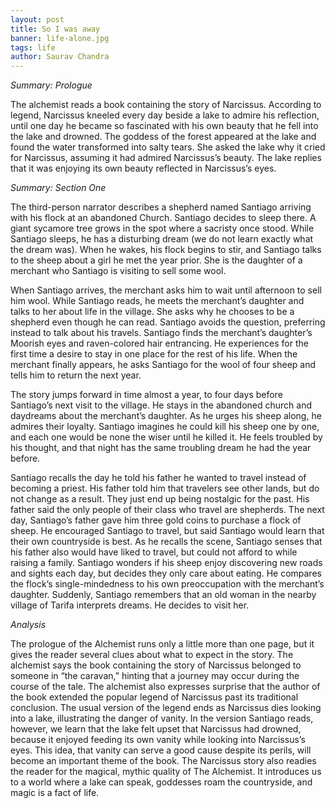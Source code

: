 ```yaml
---
layout: post
title: So I was away
banner: life-alone.jpg
tags: life
author: Saurav Chandra
---
```

*Summary: Prologue*

The alchemist reads a book containing the story of Narcissus. According to legend, Narcissus kneeled every day beside a lake to admire his reflection, until one day he became so fascinated with his own beauty that he fell into the lake and drowned. The goddess of the forest appeared at the lake and found the water transformed into salty tears. She asked the lake why it cried for Narcissus, assuming it had admired Narcissus’s beauty. The lake replies that it was enjoying its own beauty reflected in Narcissus’s eyes.

*Summary: Section One*


The third-person narrator describes a shepherd named Santiago arriving with his flock at an abandoned Church. Santiago decides to sleep there. A giant sycamore tree grows in the spot where a sacristy once stood. While Santiago sleeps, he has a disturbing dream (we do not learn exactly what the dream was). When he wakes, his flock begins to stir, and Santiago talks to the sheep about a girl he met the year prior. She is the daughter of a merchant who Santiago is visiting to sell some wool.

When Santiago arrives, the merchant asks him to wait until afternoon to sell him wool. While Santiago reads, he meets the merchant’s daughter and talks to her about life in the village. She asks why he chooses to be a shepherd even though he can read. Santiago avoids the question, preferring instead to talk about his travels. Santiago finds the merchant’s daughter’s Moorish eyes and raven-colored hair entrancing. He experiences for the first time a desire to stay in one place for the rest of his life. When the merchant finally appears, he asks Santiago for the wool of four sheep and tells him to return the next year.

The story jumps forward in time almost a year, to four days before Santiago’s next visit to the village. He stays in the abandoned church and daydreams about the merchant’s daughter. As he urges his sheep along, he admires their loyalty. Santiago imagines he could kill his sheep one by one, and each one would be none the wiser until he killed it. He feels troubled by his thought, and that night has the same troubling dream he had the year before.

Santiago recalls the day he told his father he wanted to travel instead of becoming a priest. His father told him that travelers see other lands, but do not change as a result. They just end up being nostalgic for the past. His father said the only people of their class who travel are shepherds. The next day, Santiago’s father gave him three gold coins to purchase a flock of sheep. He encouraged Santiago to travel, but said Santiago would learn that their own countryside is best. As he recalls the scene, Santiago senses that his father also would have liked to travel, but could not afford to while raising a family. Santiago wonders if his sheep enjoy discovering new roads and sights each day, but decides they only care about eating. He compares the flock’s single-mindedness to his own preoccupation with the merchant’s daughter. Suddenly, Santiago remembers that an old woman in the nearby village of Tarifa interprets dreams. He decides to visit her.

*Analysis*

The prologue of the Alchemist runs only a little more than one page, but it gives the reader several clues about what to expect in the story. The alchemist says the book containing the story of Narcissus belonged to someone in “the caravan,” hinting that a journey may occur during the course of the tale. The alchemist also expresses surprise that the author of the book extended the popular legend of Narcissus past its traditional conclusion. The usual version of the legend ends as Narcissus dies looking into a lake, illustrating the danger of vanity. In the version Santiago reads, however, we learn that the lake felt upset that Narcissus had drowned, because it enjoyed feeding its own vanity while looking into Narcissus’s eyes. This idea, that vanity can serve a good cause despite its perils, will become an important theme of the book. The Narcissus story also readies the reader for the magical, mythic quality of The Alchemist. It introduces us to a world where a lake can speak, goddesses roam the countryside, and magic is a fact of life.



